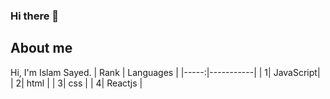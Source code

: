 ### Hi there 👋

## About me

Hi, I'm Islam Sayed.
| Rank | Languages |
|-----:|-----------|
|     1| JavaScript|
|     2| html      |
|     3| css       |
|     4| Reactjs   |
